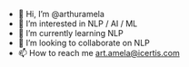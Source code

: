 - 👋 Hi, I’m @arthuramela
- 👀 I’m interested in NLP / AI / ML
- 🌱 I’m currently learning NLP
- 💞️ I’m looking to collaborate on NLP
- 📫 How to reach me art.amela@icertis.com

<!---
arthuramela/arthuramela is a ✨ special ✨ repository because its `README.md` (this file) appears on your GitHub profile.
You can click the Preview link to take a look at your changes.
--->

